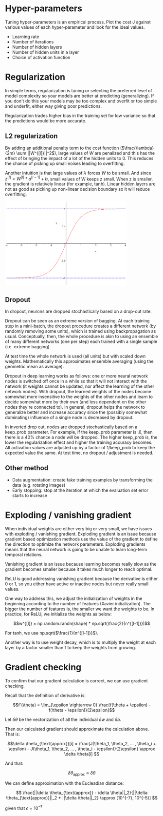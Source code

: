 # Hyper-parameters

Tuning hyper-parameters is an empirical process. Plot the cost J against various values of each hyper-parameter and look for the ideal values.

- Learning rate
- Number of iterations
- Number of hidden layers
- Number of hidden units in a layer
- Choice of activation function

# Regularization

In simple terms, regularization is tuning or selecting the preferred level of model complexity so your models are better at predicting (generalizing). If you don't do this your models may be too complex and overfit or too simple and underfit, either way giving poor predictions.

Regularization trades higher bias in the training set for low variance so that the predictions would be more accurate.

## L2 regularization

By adding an additional penalty term to the cost function  ($\frac{\lambda}{2m} \sum ||W^{[l]}||^2$), large values of $W$ are penalized and this has the effect of bringing the impact of a lot of the hidden units to 0. This reduces the chance of picking up small noises leading to overfitting.

Another intuition is that large values of $\lambda$ forces $W$ to be small. And since $z^{[l]} = W^{[l]} * a^{[l-1]} + b$, small values of W keeps z small. When z is smaller, the gradient is relatively linear (for example, tanh). Linear hidden layers are not as good as picking up non-linear decision boundary so it will reduce overfitting.

<img src='tanh.png' width='400'>

## Dropout

In dropout, neurons are dropped stochastically based on a drop-out rate.

Dropout can be seen as an extreme version of bagging. At each training step in a mini-batch, the dropout procedure creates a different network (by randomly removing some units), which is trained using backpropagation as usual. Conceptually, then, the whole procedure is akin to using an ensemble of many different networks (one per step) each trained with a single sample (i.e. extreme bagging).

At test time the whole network is used (all units) but with scaled down weights. Mathematically this approximates ensemble averaging (using the geometric mean as average).

Dropout in deep learning works as follows: one or more neural network nodes is switched off  once in a while so that it will not interact with the network (it weights cannot be updated, nor affect the learning of the other network nodes). With dropout, the learned weights of the nodes become somewhat more insensitive to the weights of the other nodes and learn to decide somewhat more by their own (and less dependent on the other nodes they're connected to). In general, dropout helps the network to generalize better and increase accuracy since the (possibly somewhat dominating) influence of a single node is decreased by dropout.

In inverted drop out, nodes are dropped stochastically based on a keep_prob parameter. For example, if the keep_prob parameter is .6, then there is a 40% chance a node will be dropped. The higher keep_prob is, the lower the regularization effect and higher the training accuracy becomes. All activation values are adjusted up by a factor of 1/keep_prob to keep the expected value the same. At test time, no dropout  / adjustment is needed.

## Other method

- Data augmentation: create fake training examples by transforming the data (e.g. rotating images)
- Early stopping: stop at the iteration at which the evaluation set error starts to increase

# Exploding / vanishing gradient

When individual weights are either very big or very small, we have issues with exploding / vanishing gradient. Exploding gradient is an issue because gradient based optimization methods use the value of the gradient to define the direction to optimize the network parameters. Exploding gradients means that the neural network is going to be unable to learn long-term temporal relations.

Vanishing gradient is an issue because learning becomes really slow as the gradient becomes smaller because it takes much longer to reach optimal.

ReLU is good addressing vanishing gradient because the derivative is either 0 or 1, so you either have active or inactive nodes but never really small values.

One way to address this, we adjust the initialization of weights in the beginning according to the number of features (Xavier initialization). The bigger the number of features is, the smaller we want the weights to be. In practice, for ReLU, we initialize the weights as below:

$$w^{[l]} = np.random.randn(shape) * np.sqrt(\frac{2}{n^{[l-1]}})$$

For tanh, we use np.sqrt($\frac{1}{n^{[l-1]}}$).

Another way is to use weight decay, which is to multiply the weight at each layer by a factor smaller than 1 to keep the weights from growing.

# Gradient checking

To confirm that our gradient calculation is correct, we can use gradient checking.

Recall that the definition of derivative is:

$$f'(\theta) = \lim_{\epsilon \rightarrow 0} \frac{f(\theta + \epsilon) - f(\theta - \epsilon)}{2\epsilon}$$

Let $\delta \theta$ be the vectorization of all the individual $\delta w$ and $\delta b$.

Then our calculated gradient should approximate the calculation above. That is:

$$\delta \theta_{\text{approx}}[i] = \frac{J(\theta_1, \theta_2, ... , \theta_i + \epsilon) - J(\theta_1, \theta_2, ... , \theta_i - \epsilon)}{2\epsilon} \approx \delta \theta[i] $$

And that:

$$\delta \theta_{\text{approx}} \approx \delta \theta $$

We can define approximation with the Eucleadian distance:

$$ \frac{||\delta \theta_{\text{approx}} - \delta \theta||_2}{||\delta \theta_{\text{approx}}||_2 + ||\delta \theta||_2} \approx [10^{-7}, 10^{-5}] $$

given that $\epsilon = 10^{-7}$
